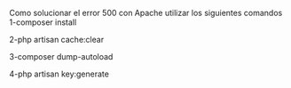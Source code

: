 Como solucionar el error 500 con Apache utilizar los siguientes comandos 
1-composer install

2-php artisan cache:clear

3-composer dump-autoload

4-php artisan key:generate
